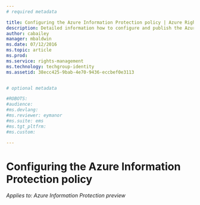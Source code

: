 ```yaml
---
# required metadata

title: Configuring the Azure Information Protection policy | Azure Rights Management
description: Detailed information how to configure and publish the Azure Information Protection policy.
author: cabailey
manager: mbaldwin
ms.date: 07/12/2016
ms.topic: article
ms.prod:
ms.service: rights-management
ms.technology: techgroup-identity
ms.assetid: 38ecc425-9bab-4e70-9436-eccbef0e3113


# optional metadata

#ROBOTS:
#audience:
#ms.devlang:
#ms.reviewer: eymanor
#ms.suite: ems
#ms.tgt_pltfrm:
#ms.custom:

---
```


# Configuring the Azure Information Protection policy 

*Applies to: Azure Information Protection preview*

